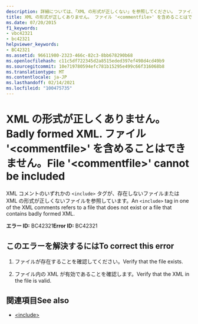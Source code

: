 ```yaml
---
description: 詳細については、「XML の形式が正しくない」を参照してください。 ファイル '<commentfile>' を含めることはできません。
title: XML の形式が正しくありません。 ファイル '<commentfile>' を含めることはできません。
ms.date: 07/20/2015
f1_keywords:
- vbc42321
- bc42321
helpviewer_keywords:
- BC42321
ms.assetid: 96611980-2323-466c-82c3-8bb678290b68
ms.openlocfilehash: c11c5df722345d2a8515eded397ef498d4cd49b9
ms.sourcegitcommit: 10e719780594efc781b15295e499c66f316068b8
ms.translationtype: MT
ms.contentlocale: ja-JP
ms.lasthandoff: 02/14/2021
ms.locfileid: "100475735"
---
```

# <a name="badly-formed-xml-file-commentfile-cannot-be-included"></a><span data-ttu-id="f6687-105">XML の形式が正しくありません。</span><span class="sxs-lookup"><span data-stu-id="f6687-105">Badly formed XML.</span></span> <span data-ttu-id="f6687-106">ファイル '\<commentfile>' を含めることはできません。</span><span class="sxs-lookup"><span data-stu-id="f6687-106">File '\<commentfile>' cannot be included</span></span>

<span data-ttu-id="f6687-107">XML コメントのいずれかの `<include>` タグが、存在しないファイルまたは XML の形式が正しくないファイルを参照しています。</span><span class="sxs-lookup"><span data-stu-id="f6687-107">An `<include>` tag in one of the XML comments refers to a file that does not exist or a file that contains badly formed XML.</span></span>  
  
 <span data-ttu-id="f6687-108">**エラー ID:** BC42321</span><span class="sxs-lookup"><span data-stu-id="f6687-108">**Error ID:** BC42321</span></span>  
  
## <a name="to-correct-this-error"></a><span data-ttu-id="f6687-109">このエラーを解決するには</span><span class="sxs-lookup"><span data-stu-id="f6687-109">To correct this error</span></span>  
  
1. <span data-ttu-id="f6687-110">ファイルが存在することを確認してください。</span><span class="sxs-lookup"><span data-stu-id="f6687-110">Verify that the file exists.</span></span>  
  
2. <span data-ttu-id="f6687-111">ファイル内の XML が有効であることを確認します。</span><span class="sxs-lookup"><span data-stu-id="f6687-111">Verify that the XML in the file is valid.</span></span>  
  
## <a name="see-also"></a><span data-ttu-id="f6687-112">関連項目</span><span class="sxs-lookup"><span data-stu-id="f6687-112">See also</span></span>

- [\<include>](../language-reference/xmldoc/include.md)
